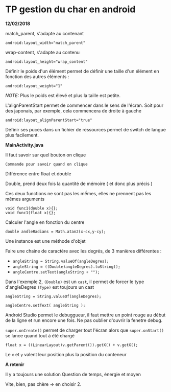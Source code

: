 # TP gestion du char en android
__12/02/2018__


match_parent, s'adapte au contenant

    android:layout_width="match_parent"
wrap-content, s'adapte au contenu

    android:layout_height="wrap_content"

Définir le poids d'un élément permet de définir une taille d'un élément en fonction des autres éléments : 

    android:layout_weight="1"
    
_NOTE:_ Plus le poids est élevé et plus la taille est petite.

L'alignParentStart permet de commencer dans le sens de l'écran. Soit pour des japonais, par exemple, cela commencera de droite à gauche

    android:layout_alignParentStart="true"
    
Définir ses puces dans un fichier de ressources permet de switch de langue plus facilement.


__MainActivity.java__

Il faut savoir sur quel bouton on clique 

    Commande pour savoir quand on clique
    

Différence entre float et double

Double, prend deux fois la quantité de mémoire ( et donc plus précis )

    
Ces deux functions ne sont pas les mếmes, elles ne prennent pas les mêmes arguments

    void func1(double x){};
    void func1(float x){};
    
    
Calculer l'angle en fonction du centre

    double andleRadians = Math.atan2(x-cx,y-cy);
    
Une instance est une méthode d'objet

Faire une chaine de caractère avec les degrés, de 3 manières différentes :

* `angleString = String.valueOf(angleDegres);`
* `angleString = ((Double)angleDegres).toString();`
* `angleCentre.setText(angleString + "");`

Dans l'exemple 2, `(Double)` est un `cast`, il permet de forcer le type d'angleDegres
`(Type)` est toujours un cast


    angleString = String.valueOf(angleDegres);

    angleCentre.setText( angleString );
    
Android Studio permet le debuggueur, il faut mettre un point rouge au début de la ligne et run encore une fois. Ne pas oublier d'ouvrir la fenetre debug.

`super.onCreate()` permet de charger tout l'écran alors que `super.onStart()` se lance quand tout à été chargé


    float x = ((LinearLayout)v.getParent()).getX() + v.getX();

Le `x` et `y` valent leur position plus la position du conteneur


__A retenir__

Il y a toujours une solution
Question de temps, énergie et moyen

Vite, bien, pas chère => en choisir 2.